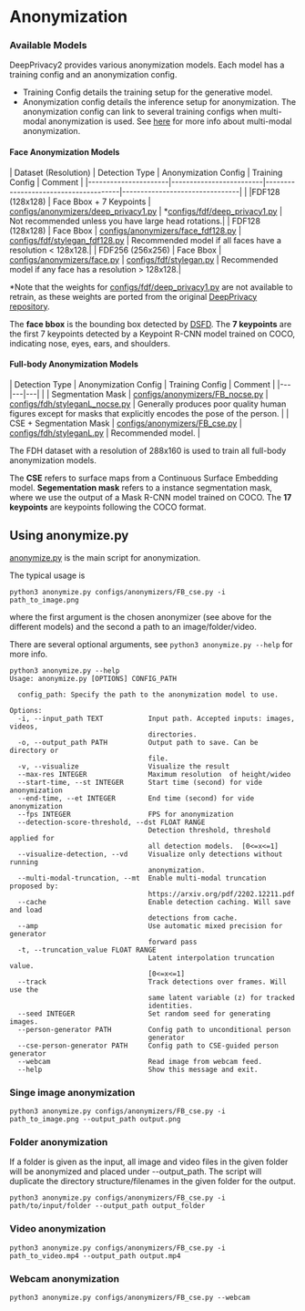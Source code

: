 # Anonymization

### Available Models
DeepPrivacy2 provides various anonymization models. Each model has a training config and an anonymization config.
- Training Config details the training setup for the generative model.
- Anonymization config details the inference setup for anonymization. The anonymization config can link to several training configs when multi-modal anonymization is used. See [here](anonymization.md#multi-modal-anonymization) for more info about multi-modal anonymization.

#### Face Anonymization Models
| Dataset (Resolution) | Detection Type          | Anonymization Config                 | Training Config                | Comment |
|----------------------|-------------------------|--------------------------------------|--------------------------------| |
|FDF128 (128x128)     | Face Bbox + 7 Keypoints | [configs/anonymizers/deep_privacy1.py](https://github.com/hukkelas/deep_privacy2/blob/master/configs/anonymizers/deep_privacy1.py) | *[configs/fdf/deep_privacy1.py](https://github.com/hukkelas/deep_privacy2/blob/master/configs/fdf/deep_privacy1.py)   | Not recommended unless you have large head rotations.|
| FDF128 (128x128)     | Face Bbox               | [configs/anonymizers/face_fdf128.py](https://github.com/hukkelas/deep_privacy2/blob/master/configs/fdf/face_fdf128.py)   | [configs/fdf/stylegan_fdf128.py](https://github.com/hukkelas/deep_privacy2/blob/master/configs/fdf/stylegan_fdf128.py) | Recommended model if all faces have a resolution < 128x128.|
| FDF256 (256x256)     | Face Bbox               | [configs/anonymizers/face.py](https://github.com/hukkelas/deep_privacy2/blob/master/configs/fdf/face.py)   | [configs/fdf/stylegan.py](https://github.com/hukkelas/deep_privacy2/blob/master/configs/fdf/stylegan.py) | Recommended model if any face has a resolution > 128x128.|

\*Note that the weights for [configs/fdf/deep_privacy1.py](https://github.com/hukkelas/deep_privacy2/blob/master/configs/fdf/deep_privacy1.py) are not available to retrain, as these weights are ported from the original [DeepPrivacy repository](s://github.com/hukkelas/DeepPrivacy).

The **face bbox** is the bounding box detected by [DSFD](http://github.com/hukkelas/DSFD-Pytorch-Inference).
The **7 keypoints** are the first 7 keypoints detected by a Keypoint R-CNN model trained on COCO, indicating nose, eyes, ears, and shoulders.

#### Full-body Anonymization Models

| Detection Type | Anonymization Config | Training Config | Comment |
|---|---|---| |
| Segmentation Mask | [configs/anonymizers/FB_nocse.py](https://github.com/hukkelas/deep_privacy2/blob/master/configs/anonymizers/FB_nocse.py) | [configs/fdh/styleganL_nocse.py](https://github.com/hukkelas/deep_privacy2/blob/master/configs/configs/fdh/styleganL_nocse.py) | Generally produces poor quality human figures except for masks that explicitly encodes the pose of the person. |
| CSE + Segmentation Mask | [configs/anonymizers/FB_cse.py](https://github.com/hukkelas/deep_privacy2/blob/master/configs/anonymizers/FB_cse.py) | [configs/fdh/styleganL.py](https://github.com/hukkelas/deep_privacy2/blob/master/configs/configs/fdh/styleganL.py) | Recommended model. |

The FDH dataset with a resolution of 288x160 is used to train all full-body anonymization models.

The **CSE** refers to surface maps from a Continuous Surface Embedding model. **Segementation mask** refers to a instance segmentation mask, where we use the output of a Mask R-CNN model trained on COCO.
The **17 keypoints** are keypoints following the COCO format.

## Using anonymize.py
[anonymize.py](anonymize.py) is the main script for anonymization.

The typical usage is
```
python3 anonymize.py configs/anonymizers/FB_cse.py -i path_to_image.png
```
where the first argument is the chosen anonymizer (see above for the different models) and the second a path to an image/folder/video.

There are several optional arguments, see `python3 anonymize.py --help` for more info.
```
python3 anonymize.py --help
Usage: anonymize.py [OPTIONS] CONFIG_PATH

  config_path: Specify the path to the anonymization model to use.

Options:
  -i, --input_path TEXT           Input path. Accepted inputs: images, videos,
                                  directories.
  -o, --output_path PATH          Output path to save. Can be directory or
                                  file.
  -v, --visualize                 Visualize the result
  --max-res INTEGER               Maximum resolution  of height/wideo
  --start-time, --st INTEGER      Start time (second) for vide anonymization
  --end-time, --et INTEGER        End time (second) for vide anonymization
  --fps INTEGER                   FPS for anonymization
  --detection-score-threshold, --dst FLOAT RANGE
                                  Detection threshold, threshold applied for
                                  all detection models.  [0<=x<=1]
  --visualize-detection, --vd     Visualize only detections without running
                                  anonymization.
  --multi-modal-truncation, --mt  Enable multi-modal truncation proposed by:
                                  https://arxiv.org/pdf/2202.12211.pdf
  --cache                         Enable detection caching. Will save and load
                                  detections from cache.
  --amp                           Use automatic mixed precision for generator
                                  forward pass
  -t, --truncation_value FLOAT RANGE
                                  Latent interpolation truncation value.
                                  [0<=x<=1]
  --track                         Track detections over frames. Will use the
                                  same latent variable (z) for tracked
                                  identities.
  --seed INTEGER                  Set random seed for generating images.
  --person-generator PATH         Config path to unconditional person
                                  generator
  --cse-person-generator PATH     Config path to CSE-guided person generator
  --webcam                        Read image from webcam feed.
  --help                          Show this message and exit.
```

### Singe image anonymization
```
python3 anonymize.py configs/anonymizers/FB_cse.py -i path_to_image.png --output_path output.png
```

### Folder anonymization

If a folder is given as the input, all image and video files in the given folder will be anonymized and placed under --output_path. The script will duplicate the directory structure/filenames in the given folder for the output.
```
python3 anonymize.py configs/anonymizers/FB_cse.py -i path/to/input/folder --output_path output_folder
```

### Video anonymization
```
python3 anonymize.py configs/anonymizers/FB_cse.py -i path_to_video.mp4 --output_path output.mp4
```

### Webcam anonymization
```
python3 anonymize.py configs/anonymizers/FB_cse.py --webcam
```
